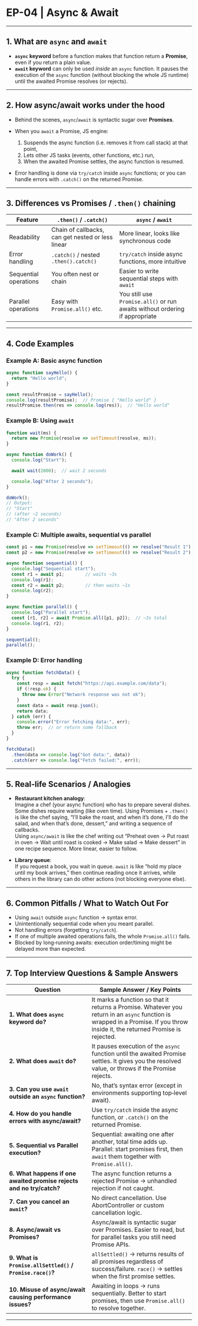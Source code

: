 # EP-04 | Async & Await

---

## 1. What are `async` and `await`

- **`async` keyword** before a function makes that function return a **Promise**, even if you return a plain value.  
- **`await` keyword** can only be used *inside* an `async` function. It pauses the execution of the `async` function (without blocking the whole JS runtime) until the awaited Promise resolves (or rejects).  

---

## 2. How async/await works under the hood

- Behind the scenes, `async`/`await` is syntactic sugar over **Promises**.  
- When you `await` a Promise, JS engine:  
  1. Suspends the async function (i.e. removes it from call stack) at that point,  
  2. Lets other JS tasks (events, other functions, etc.) run,  
  3. When the awaited Promise settles, the async function is resumed.

- Error handling is done via `try/catch` inside `async` functions; or you can handle errors with `.catch()` on the returned Promise.

---

## 3. Differences vs Promises / `.then()` chaining

| Feature | `.then()` / `.catch()` | `async` / `await` |
|---------|--------------------------|----------------------|
| Readability | Chain of callbacks, can get nested or less linear | More linear, looks like synchronous code |
| Error handling | `.catch()` / nested `.then().catch()` | `try/catch` inside async functions, more intuitive |
| Sequential operations | You often nest or chain | Easier to write sequential steps with `await` |
| Parallel operations | Easy with `Promise.all()` etc. | You still use `Promise.all()` or run awaits without ordering if appropriate |

---

## 4. Code Examples

### Example A: Basic async function

```js
async function sayHello() {
  return "Hello world";
}

const resultPromise = sayHello();
console.log(resultPromise);  // Promise { "Hello world" }
resultPromise.then(res => console.log(res));  // "Hello world"
```

### Example B: Using `await`

```js
function wait(ms) {
  return new Promise(resolve => setTimeout(resolve, ms));
}

async function doWork() {
  console.log("Start");

  await wait(2000);  // wait 2 seconds

  console.log("After 2 seconds");
}

doWork();
// Output:
// "Start"
// (after ~2 seconds)
// "After 2 seconds"
```

### Example C: Multiple awaits, sequential vs parallel

```js
const p1 = new Promise(resolve => setTimeout(() => resolve("Result 1"), 3000));
const p2 = new Promise(resolve => setTimeout(() => resolve("Result 2"), 1000));

async function sequential() {
  console.log("Sequential start");
  const r1 = await p1;        // waits ~3s
  console.log(r1);
  const r2 = await p2;        // then waits ~1s
  console.log(r2);
}

async function parallel() {
  console.log("Parallel start");
  const [r1, r2] = await Promise.all([p1, p2]);  // ~3s total
  console.log(r1, r2);
}

sequential();
parallel();
```

### Example D: Error handling

```js
async function fetchData() {
  try {
    const resp = await fetch("https://api.example.com/data");
    if (!resp.ok) {
      throw new Error("Network response was not ok");
    }
    const data = await resp.json();
    return data;
  } catch (err) {
    console.error("Error fetching data:", err);
    throw err;  // or return some fallback
  }
}

fetchData()
  .then(data => console.log("Got data:", data))
  .catch(err => console.log("Fetch failed:", err));
```

---

## 5. Real‑life Scenarios / Analogies

- **Restaurant kitchen analogy**:  
  Imagine a chef (your async function) who has to prepare several dishes. Some dishes require waiting (like oven time). Using Promises + `.then()` is like the chef saying, “I’ll bake the roast, and when it’s done, I'll do the salad, and when that’s done, dessert,” and writing a sequence of callbacks.  
  Using `async/await` is like the chef writing out “Preheat oven → Put roast in oven → Wait until roast is cooked → Make salad → Make dessert” in one recipe sequence. More linear, easier to follow.

- **Library queue**:  
  If you request a book, you wait in queue. `await` is like “hold my place until my book arrives,” then continue reading once it arrives, while others in the library can do other actions (not blocking everyone else).

---

## 6. Common Pitfalls / What to Watch Out For

- Using `await` outside `async` function → syntax error.  
- Unintentionally sequential code when you meant parallel.  
- Not handling errors (forgetting `try/catch`).  
- If one of multiple awaited operations fails, the whole `Promise.all()` fails.  
- Blocked by long‐running awaits: execution order/timing might be delayed more than expected.

---

## 7. Top Interview Questions & Sample Answers

| Question | Sample Answer / Key Points |
|---|------------------------------|
| **1. What does `async` keyword do?** | It marks a function so that it returns a Promise. Whatever you return in an `async` function is wrapped in a Promise. If you throw inside it, the returned Promise is rejected. |
| **2. What does `await` do?** | It pauses execution of the `async` function until the awaited Promise settles. It gives you the resolved value, or throws if the Promise rejects. |
| **3. Can you use `await` outside an `async` function?** | No, that’s syntax error (except in environments supporting top‑level await). |
| **4. How do you handle errors with async/await?** | Use `try/catch` inside the async function, or `.catch()` on the returned Promise. |
| **5. Sequential vs Parallel execution?** | Sequential: awaiting one after another, total time adds up. Parallel: start promises first, then `await` them together with `Promise.all()`. |
| **6. What happens if one awaited promise rejects and no try/catch?** | The async function returns a rejected Promise → unhandled rejection if not caught. |
| **7. Can you cancel an `await`?** | No direct cancellation. Use AbortController or custom cancellation logic. |
| **8. Async/await vs Promises?** | Async/await is syntactic sugar over Promises. Easier to read, but for parallel tasks you still need Promise APIs. |
| **9. What is `Promise.allSettled()` / `Promise.race()`?** | `allSettled()` → returns results of all promises regardless of success/failure. `race()` → settles when the first promise settles. |
| **10. Misuse of async/await causing performance issues?** | Awaiting in loops → runs sequentially. Better to start promises, then use `Promise.all()` to resolve together. |

---
